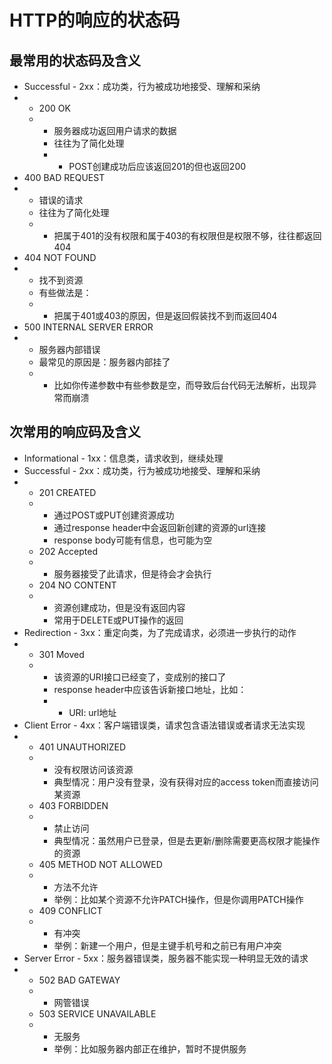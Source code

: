 # HTTP的响应的状态码

## 最常用的状态码及含义

* Successful - 2xx：成功类，行为被成功地接受、理解和采纳
* * 200 OK
  * * 服务器成功返回用户请求的数据
    * 往往为了简化处理
    * * POST创建成功后应该返回201的但也返回200
* 400 BAD REQUEST
* * 错误的请求
  * 往往为了简化处理
  * * 把属于401的没有权限和属于403的有权限但是权限不够，往往都返回404
* 404 NOT FOUND
* * 找不到资源
  * 有些做法是：
  * * 把属于401或403的原因，但是返回假装找不到而返回404
* 500 INTERNAL SERVER ERROR
* * 服务器内部错误
  * 最常见的原因是：服务器内部挂了
  * * 比如你传递参数中有些参数是空，而导致后台代码无法解析，出现异常而崩溃

## 次常用的响应码及含义

* Informational - 1xx：信息类，请求收到，继续处理
* Successful - 2xx：成功类，行为被成功地接受、理解和采纳
* * 201 CREATED
  * * 通过POST或PUT创建资源成功
    * 通过response header中会返回新创建的资源的url连接
    * response body可能有信息，也可能为空
  * 202 Accepted
  * * 服务器接受了此请求，但是待会才会执行
  * 204 NO CONTENT
  * * 资源创建成功，但是没有返回内容
    * 常用于DELETE或PUT操作的返回
* Redirection - 3xx：重定向类，为了完成请求，必须进一步执行的动作
* * 301 Moved
  * * 该资源的URI接口已经变了，变成别的接口了
    * response header中应该告诉新接口地址，比如：
    * * URI: url地址
* Client Error - 4xx：客户端错误类，请求包含语法错误或者请求无法实现
* * 401 UNAUTHORIZED
  * * 没有权限访问该资源
    * 典型情况：用户没有登录，没有获得对应的access token而直接访问某资源
  * 403 FORBIDDEN
  * * 禁止访问
    * 典型情况：虽然用户已登录，但是去更新/删除需要更高权限才能操作的资源
  * 405 METHOD NOT ALLOWED
  * * 方法不允许
    * 举例：比如某个资源不允许PATCH操作，但是你调用PATCH操作
  * 409 CONFLICT
  * * 有冲突
    * 举例：新建一个用户，但是主键手机号和之前已有用户冲突
* Server Error - 5xx：服务器错误类，服务器不能实现一种明显无效的请求
* * 502 BAD GATEWAY
  * * 网管错误
  * 503 SERVICE UNAVAILABLE
  * * 无服务
    * 举例：比如服务器内部正在维护，暂时不提供服务



